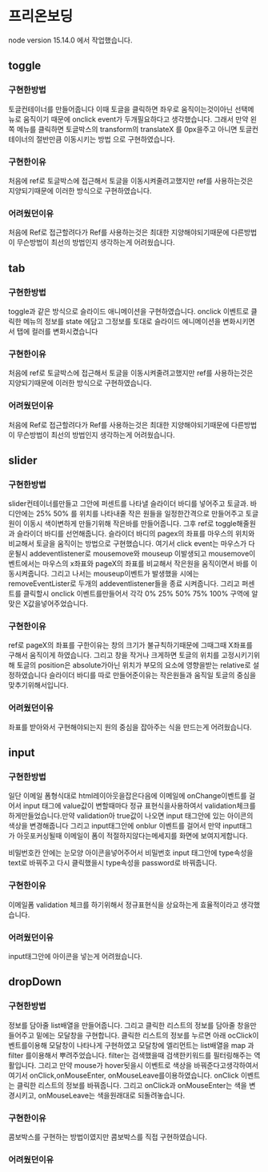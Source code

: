 # 프리온보딩

node version 15.14.0 에서 작업했습니다.

## toggle
 
### 구현한방법
토글컨테이너를 만들어줍니다 이때 토글을 클릭하면 좌우로 움직이는것이아닌 선택메뉴로 움직이기 때문에 onclick event가 두개필요하다고 생각했습니다. 그래서 만약 왼쪽 메뉴를 클릭하면 토글박스의 transform의 translateX 를 0px을주고 아니면 토글컨테이너의 절반만큼 이동시키는 방법 으로 구현하였습니다.

### 구현한이유
처음에 ref로 토글박스에 접근해서 토글을 이동시켜줄려고했지만 ref를 사용하는것은 지양되기때문에 이러한 방식으로 구현하였습니다.


### 어려웠던이유
처음에 Ref로 접근할려다가 Ref를 사용하는것은 최대한 지양해야되기때문에 다른방법이 무슨방법이 최선의 방법인지 생각하는게 어려웠습니다.


## tab

### 구현한방법
toggle과 같은 방식으로 슬라이드 애니메이션을 구현하였습니다. onclick 이벤트로 클릭한 메뉴의 정보를 state 에담고 그정보를 토대로 슬라이드 에니메이션을 변화시키면서 탭에 컬러를 변화시켰습니다

### 구현한이유
처음에 ref로 토글박스에 접근해서 토글을 이동시켜줄려고했지만 ref를 사용하는것은 지양되기때문에 이러한 방식으로 구현하였습니다.

### 어려웠던이유
처음에 Ref로 접근할려다가 Ref를 사용하는것은 최대한 지양해야되기때문에 다른방법이 무슨방법이 최선의 방법인지 생각하는게 어려웠습니다.

## slider

### 구현한방법
slider컨테이너를만들고 그안에 퍼센트를 나타낼 슬라이더 바디를 넣어주고 토글과. 바디안에는 25% 50% 를 위치를 나타내줄 작은 원들을 일정한간격으로 만들어주고 토글원이 이동시 색이변하게 만들기위해 작은바를 만들어줍니다.  그후 ref로 toggle해줄원과 슬라이더 바디를 선언해줍니다. 슬라이더 바디의 pagex의 좌표를 마우스의 위치와 비교해서 토글을 움직이는 방법으로 구현했습니다. 여기서 click event는 마우스가 다운될시 addeventlistener로 mousemove와 mouseup 이발생되고 mousemove이벤트에서는 마우스의 x좌표와 pageX의 좌표를 비교해서 작은원을 움직이면서 바를 이동시켜줍니다. 그리고 나서는 mouseup이벤트가 발생했을 시에는 removeEventLister로 두개의 addeventlistener들을 종료 시켜줍니다. 그리고 퍼센트를 클릭할시 onclick 이벤트를만들어서 각각 0% 25% 50% 75% 100% 구역에 알맞은 X값을넣어주었습니다.

### 구현한이유
ref로 pageX의 좌표를 구한이유는 창의 크기가 불규칙하기때문에 그때그때 X좌표를 구해서 움직이게 하였습니다. 
그리고 창을 작거나 크게하면 토글의 위치를 고정시키기위해 토글의 position은 absolute가아닌 위치가 부모의 요소에 영향을받는 relative로 설정하였습니다
슬라이더 바디를 따로 만들어준이유는 작은원들과 움직일 토글의 중심을 맞추기위해서입니다.

### 어려웠던이유
 좌표를 받아와서  구현해야되는지 원의 중심을 잡아주는 식을 만드는게 어려웠습니다.

## input

### 구현한방법
일단 이메일 폼형식대로 html레이아웃을잡은다음에 이메일에 onChange이벤트를 걸어서 input 태그에 value값이 변할때마다 정규 표현식을사용하여서 validation체크를 하게만들었습니다.만약 validation아 true값이 나오면 input 태그안에 있는 아이콘의 색상을 변경해줍니다 그리고 input태그안에 onblur 이벤트를 걸어서 만약 input태그 가 아웃포커싱될때 이메일이 폼이 적절하지않다는메세지를 화면에 보여지게합니다.

비밀번호칸 안에는 눈모양 아이콘을넣어주어서 비밀번호 input 태그안에 type속성을 text로 바꿔주고 다시 클릭했을시 type속성을 password로 바꿔줍니다.

### 구현한이유
이메일폼 validation 체크를 하기위해서 정규표현식을 상요하는게 효율적이라고 생각했습니다.
### 어려웠던이유
input태그안에 아이콘을 넣는게 어려웠습니다.

## dropDown

### 구현한방법
정보를 담아줄 list배열을 만들어줍니다. 그리고 클릭한 리스트의 정보를 담아줄 창을만들어주고 밑에는 모달창을 구현합니다. 클릭한 리스트의 정보를 누르면 아래 ocClick이벤트를이용해 모달창이 나타나게 구현하였고 모달창에 엘리먼트는 list배열을 map 과 filter 를이용해서 뿌려주었습니다. filter는 검색했을때 검색한키워드를 필터링해주는 역활입니다. 그리고 만약 mouse가 hover됫을시 이벤트로 색상을 바꿔준다고생각하여서  여기서 onClick,onMouseEnter, onMouseLeave를이용하였습니다. onClick 이벤트는  클릭한 리스트의 정보를 바꿔줍니다. 그리고 onClick과 onMouseEnter는 색을 변경시키고, onMouseLeave는 색을원래대로 되돌려놓습니다.


### 구현한이유
콤보박스를 구현하는 방법이였지만 콤보박스를 직접 구현하였습니다.

### 어려웠던이유
